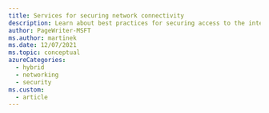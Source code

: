 ```yaml
---
title: Services for securing network connectivity
description: Learn about best practices for securing access to the internet, Azure platform as a service (PaaS) services, and on-premises networks.
author: PageWriter-MSFT
ms.author: martinek
ms.date: 12/07/2021
ms.topic: conceptual
azureCategories:
  - hybrid
  - networking
  - security
ms.custom:
  - article
---
```

